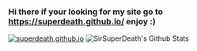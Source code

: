 ### Hi there if your looking for my site go to https://superdeath.github.io/ enjoy :) 
[![superdeath.github.io](https://github-readme-stats.vercel.app/api/pin/?username=SuperDeath&repo=superdeath.github.io)](https://github.com/SuperDeath/superdeath.github.io)
![SirSuperDeath's Github Stats](https://github-readme-stats.vercel.app/api?username=SuperDeath&show_icons=true&title_color=788cd1&bg_color=ededed&text_color=121212)

<!--
**SuperDeath/SuperDeath** is a ✨ _special_ ✨ repository because its `README.md` (this file) appears on your GitHub profile.
